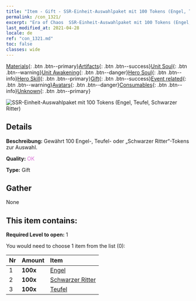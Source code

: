 ```yaml
---
title: "Item - Gift - SSR-Einheit-Auswahlpaket mit 100 Tokens (Engel, Teufel, Schwarzer Ritter)"
permalink: /con_1321/
excerpt: "Era of Chaos  SSR-Einheit-Auswahlpaket mit 100 Tokens (Engel, Teufel, Schwarzer Ritter)"
last_modified_at: 2021-04-28
locale: de
ref: "con_1321.md"
toc: false
classes: wide
---
```

 [Materials](/ItemsDE/){: .btn .btn--primary}[Artifacts](/ItemsDE/Artifacts/){: .btn .btn--success}[Unit Soul](/ItemsDE/UnitSoul/){: .btn .btn--warning}[Unit Awakening](/ItemsDE/UnitAwakening/){: .btn .btn--danger}[Hero Soul](/ItemsDE/HeroSoul/){: .btn .btn--info}[Hero Skill](/ItemsDE/HeroSkill/){: .btn .btn--primary}[Gift](/ItemsDE/Gift/){: .btn .btn--success}[Event related](/ItemsDE/Events/){: .btn .btn--warning}[Avatars](/ItemsDE/Avatars/){: .btn .btn--danger}[Consumables](/ItemsDE/Consumables/){: .btn .btn--info}[Unknown](/ItemsDE/Unknown/){: .btn .btn--primary}

 ![SSR-Einheit-Auswahlpaket mit 100 Tokens (Engel, Teufel, Schwarzer Ritter)](/images/t/i_907374.png)

## Details
 **Beschreibung:** Gewährt 100 Engel-, Teufel- oder „Schwarzer Ritter“-Tokens zur Auswahl.

 **Quality:** <span style="color: #DA70D6">OK</span>

 **Type:** Gift

## Gather

  None

## This item contains:

 **Required Level to open:** 1

 You would need to choose 1 item from the list (0):

  | Nr | Amount |     Item    |
  |:---|:-------|:------------|
  | 1 |  **100x** | [Engel](/ItemsDE/unt_196/) |  | 
  | 2 |  **100x** | [Schwarzer Ritter](/ItemsDE/unt_213/) |  | 
  | 3 |  **100x** | [Teufel](/ItemsDE/unt_232/) |  | 
